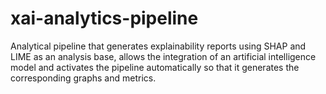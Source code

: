 # xai-analytics-pipeline
Analytical pipeline that generates explainability reports using SHAP and LIME as an analysis base, allows the integration of an artificial intelligence model and activates the pipeline automatically so that it generates the corresponding graphs and metrics.

